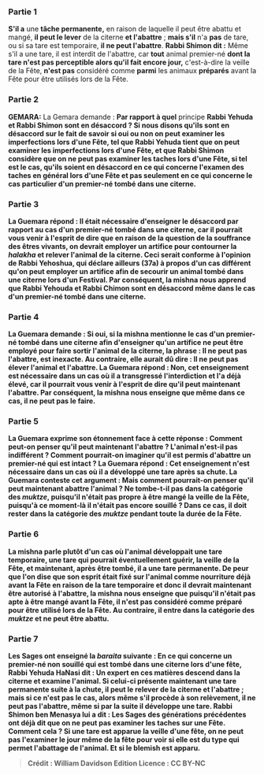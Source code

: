 
### Partie 1
<b>S'il a</b> une <b>tâche permanente,</b> en raison de laquelle il peut être abattu et mangé, <b>il peut le lever</b> de la citerne <b>et l'abattre</b> ; <b>mais s'il</b> n'a <b>pas</b> de tare, ou si sa tare est temporaire, <b>il ne peut l'abattre</b>. <b>Rabbi Shimon dit :</b> Même s'il a une tare, il est interdit de l'abattre, car <b>tout</b> animal premier-né <b>dont la tare n'est pas perceptible alors qu'il fait encore jour,</b> c'est-à-dire la veille de la Fête, <b>n'est pas</b> considéré comme <b>parmi</b> les animaux <b>préparés</b> avant la Fête pour être utilisés lors de la Fête.

### Partie 2
<strong>GEMARA:</strong> La Gemara demande : <b>Par rapport à quel</b> principe <b>Rabbi Yehuda et Rabbi Shimon <b>sont en désaccord ? Si nous disons</b> qu'ils sont <b>en désaccord</b> sur le fait de savoir si oui ou non <b>on peut examiner les imperfections lors d'une Fête,</b> tel <b>que Rabbi Yehuda tient</b> que <b>on peut examiner les imperfections lors d'une Fête, et que Rabbi Shimon considère</b> que <b>on ne peut pas examiner les taches lors d'une Fête,</b> si tel est le cas, <b>qu'ils soient en désaccord</b> en ce qui concerne <b>l'examen des taches en général</b> lors d'une Fête et pas seulement en ce qui concerne le cas particulier d'un premier-né tombé dans une citerne.

### Partie 3
La Guemara répond : <b>Il était nécessaire</b> d'enseigner le désaccord par rapport au cas d'un <b>premier-né tombé dans une citerne,</b> car <b>il pourrait vous venir à l'esprit de dire</b> que <b>en raison</b> de la question de <b>la souffrance des êtres vivants, on devrait employer un artifice</b> pour contourner la <i>halakha</i> <b>et relever</b> l'animal de la citerne. Ceci serait <b>conforme</b> à l'opinion de <b>Rabbi Yehoshua,</b> qui déclare ailleurs (37a) à propos d'un cas différent qu'on peut employer un artifice afin de secourir un animal tombé dans une citerne lors d'un Festival. Par conséquent, la mishna <b>nous apprend</b> que Rabbi Yehouda et Rabbi Chimon sont en désaccord même dans le cas d'un premier-né tombé dans une citerne.

### Partie 4
La Guemara demande : <b>Si oui,</b> si la mishna mentionne le cas d'un premier-né tombé dans une citerne afin d'enseigner qu'un artifice ne peut être employé pour faire sortir l'animal de la citerne, la phrase : <b>Il ne peut pas l'abattre</b>, est inexacte. Au contraire, elle <b>aurait dû</b> dire : <b>Il ne peut pas élever</b> l'animal <b>et l'abattre</b>. La Guemara répond : <b>Non,</b> cet enseignement <b>est nécessaire</b> dans un cas <b>où il a transgressé</b> l'interdiction et l'a déjà <b>élevé,</b> car <b>il pourrait vous venir à l'esprit de dire qu'il peut</b> maintenant <b>l'abattre.</b> Par conséquent, la mishna <b>nous enseigne</b> que même dans ce cas, il ne peut pas le faire.

### Partie 5
La Guemara exprime son étonnement face à cette réponse : Comment peut-on penser qu'il <b>peut</b> maintenant <b>l'abattre ? L'animal n'est-il pas</b> <b>indifférent ? </b> Comment pourrait-on imaginer qu'il est permis d'abattre un premier-né qui est intact ? La Guemara répond : Cet enseignement <b>n'est nécessaire</b> dans un cas <b>où il a développé une tare</b> après sa chute. La Guemara conteste cet argument : <b>Mais</b> comment pourrait-on penser qu'il peut maintenant abattre l'animal ? <b>Ne tombe-t-il pas</b> dans la catégorie des <b><i>muktze</i>,</b> puisqu'il n'était pas propre à être mangé la veille de la Fête, puisqu'à ce moment-là il n'était pas encore souillé ? Dans ce cas, il doit rester dans la catégorie des <i>muktze</i> pendant toute la durée de la Fête.

### Partie 6
<b>La mishna parle plutôt d'un cas <b>où l'animal <b>développait une tare temporaire,</b> une tare qui pourrait éventuellement guérir, <b>la veille de la Fête, et maintenant,</b> après être tombé, <b>il a une tare permanente. De peur que l'on dise</b> que <b>son esprit était</b> fixé sur</b> l'animal comme nourriture déjà avant la Fête en raison de la tare temporaire <b>et</b> donc <b>il devrait</b> maintenant être autorisé à <b>l'abattre,</b> la mishna <b>nous enseigne</b> que puisqu'il n'était pas apte à être mangé avant la Fête, il n'est pas considéré comme préparé pour être utilisé lors de la Fête. Au contraire, il entre dans la catégorie des <i>muktze</i> et ne peut être abattu.

### Partie 7
<b>Les Sages ont enseigné</b> la <i>baraita</i> suivante : En ce qui concerne <b>un premier-né non souillé qui est tombé dans une citerne</b> lors d'une fête, <b>Rabbi Yehuda HaNasi dit : Un expert</b> en ces matières <b>descend</b> dans la citerne <b>et examine</b> l'animal. <b>Si celui-ci</b> présente maintenant <b>une tare</b> permanente suite à la chute, <b>il</b> peut le <b>relever</b> de la citerne <b>et l'abattre</b> ; <b>mais si ce n'est pas le cas,</b> alors même s'il procède à son relèvement, <b>il</b> ne peut <b>pas l'abattre</b>, même si par la suite il développe une tare. <b>Rabbi Shimon ben Menasya lui a dit :</b> Les Sages des générations précédentes ont <b>déjà dit</b> que <b>on</b> ne peut <b>pas examiner les taches sur une Fête. Comment cela ? Si une tare est apparue la veille d'une fête, on ne peut pas l'examiner le jour même de la fête pour voir si elle est du type qui permet l'abattage de l'animal. Et si le <b>blemish est apparu</b>.

>Crédit : William Davidson Edition
>Licence : CC BY-NC